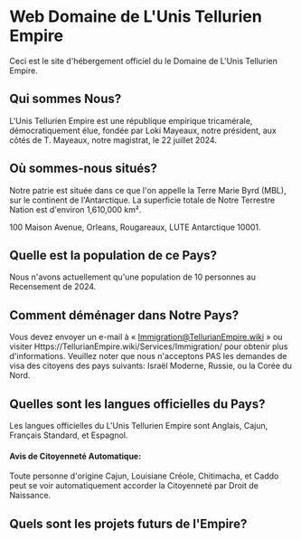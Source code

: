 # Web Domaine de L'Unis Tellurien Empire
Ceci est le site d'hébergement officiel du le Domaine de L'Unis Tellurien Empire.

## Qui sommes Nous?
L'Unis Tellurien Empire est une république empirique tricamérale, démocratiquement élue, fondée par Loki Mayeaux, notre président, aux côtés de T. Mayeaux, notre magistrat, le 22 juillet 2024.

## Où sommes-nous situés?
Notre patrie est située dans ce que l'on appelle la Terre Marie Byrd (MBL), sur le continent de l'Antarctique.  La superficie totale de Notre Terrestre Nation est d'environ 1,610,000 km².

100 Maison Avenue, Orleans, Rougareaux, LUTE Antarctique 10001.

## Quelle est la population de ce Pays?
Nous n'avons actuellement qu'une population de 10 personnes au Recensement de 2024.

## Comment déménager dans Notre Pays?
Vous devez envoyer un e-mail à « Immigration@TellurianEmpire.wiki » ou visiter Https://TellurianEmpire.wiki/Services/Immigration/ pour obtenir plus d'informations. Veuillez noter que nous n'acceptons PAS les demandes de visa des citoyens des pays suivants: Israël Moderne, Russie, ou la Corée du Nord.

## Quelles sont les langues officielles du Pays?
Les langues officielles du L'Unis Tellurien Empire sont Anglais, Cajun, Français Standard, et Espagnol.

#### Avis de Citoyenneté Automatique:
Toute personne d'origine Cajun, Louisiane Créole, Chitimacha, et Caddo peut se voir automatiquement accorder la Citoyenneté par Droit de Naissance.

## Quels sont les projets futurs de l'Empire?
